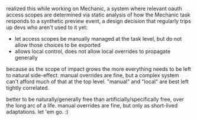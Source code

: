 realized this while working on Mechanic, a system where relevant oauth access scopes are determined via static analysis of how the Mechanic task responds to a synthetic preview event, a design decision that regularly trips up devs who aren't used to it yet:

- let access scopes be manually managed at the task level, but do not allow those choices to be exported
- allows local control, does not allow local overrides to propagate generally

because as the scope of impact grows the more everything needs to be left to natural side-effect. manual overrides are fine, but a complex system can't afford much of that at the top level. "manual" and "local" are best left tightly correlated.

better to be naturally/generally free than artificially/specifically free, over the long arc of a life. manual overrides are fine, but only as short-lived adaptations. let 'em go. :)

